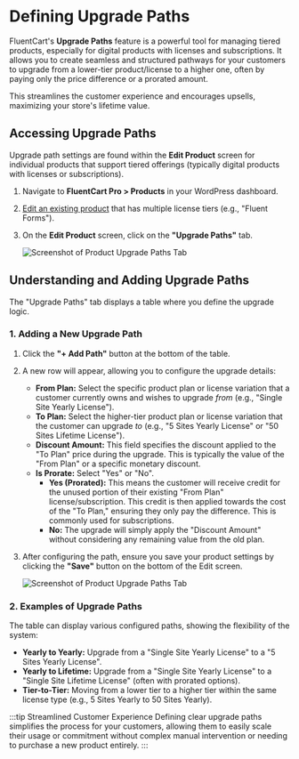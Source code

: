  # Defining Upgrade Paths

FluentCart's **Upgrade Paths** feature is a powerful tool for managing tiered products, especially for digital products with licenses and subscriptions. It allows you to create seamless and structured pathways for your customers to upgrade from a lower-tier product/license to a higher one, often by paying only the price difference or a prorated amount.

This streamlines the customer experience and encourages upsells, maximizing your store's lifetime value.

## Accessing Upgrade Paths

Upgrade path settings are found within the **Edit Product** screen for individual products that support tiered offerings (typically digital products with licenses or subscriptions).

1.  Navigate to **FluentCart Pro > Products** in your WordPress dashboard.
2.  [Edit an existing product](/guide/product-types-creation/product-list-overview) that has multiple license tiers (e.g., "Fluent Forms").
3.  On the **Edit Product** screen, click on the **"Upgrade Paths"** tab.

    ![Screenshot of Product Upgrade Paths Tab](/images/product-types-creation/define-upgrade-path/Upgrade-Paths-1.png)

## Understanding and Adding Upgrade Paths

The "Upgrade Paths" tab displays a table where you define the upgrade logic.

### 1. Adding a New Upgrade Path

1.  Click the **"+ Add Path"** button at the bottom of the table.
2.  A new row will appear, allowing you to configure the upgrade details:
    * **From Plan:** Select the specific product plan or license variation that a customer currently owns and wishes to upgrade *from* (e.g., "Single Site Yearly License").
    * **To Plan:** Select the higher-tier product plan or license variation that the customer can upgrade *to* (e.g., "5 Sites Yearly License" or "50 Sites Lifetime License").
    * **Discount Amount:** This field specifies the discount applied to the "To Plan" price during the upgrade. This is typically the value of the "From Plan" or a specific monetary discount.
    * **Is Prorate:** Select "Yes" or "No".
        * **Yes (Prorated):** This means the customer will receive credit for the unused portion of their existing "From Plan" license/subscription. This credit is then applied towards the cost of the "To Plan," ensuring they only pay the difference. This is commonly used for subscriptions.
        * **No:** The upgrade will simply apply the "Discount Amount" without considering any remaining value from the old plan.

3.  After configuring the path, ensure you save your product settings by clicking the **"Save"** button on the bottom of the Edit screen.

    ![Screenshot of Product Upgrade Paths Tab](/images/product-types-creation/define-upgrade-path/add-Upgrade-Paths.png)

### 2. Examples of Upgrade Paths

The table can display various configured paths, showing the flexibility of the system:

* **Yearly to Yearly:** Upgrade from a "Single Site Yearly License" to a "5 Sites Yearly License".
* **Yearly to Lifetime:** Upgrade from a "Single Site Yearly License" to a "Single Site Lifetime License" (often with prorated options).
* **Tier-to-Tier:** Moving from a lower tier to a higher tier within the same license type (e.g., 5 Sites Yearly to 50 Sites Yearly).

:::tip Streamlined Customer Experience
Defining clear upgrade paths simplifies the process for your customers, allowing them to easily scale their usage or commitment without complex manual intervention or needing to purchase a new product entirely.
:::

